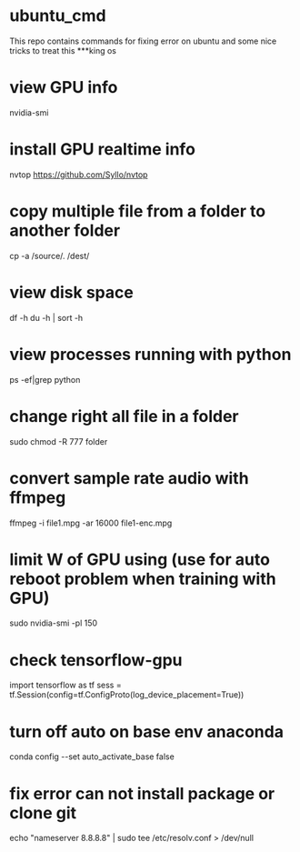 # ubuntu_cmd
This repo contains commands for fixing error on ubuntu and some nice tricks to treat this ***king os

# view GPU info
nvidia-smi

# install GPU realtime info
nvtop
https://github.com/Syllo/nvtop

# copy multiple file from a folder to another folder
cp -a /source/. /dest/

# view disk space
df -h
du -h | sort -h

# view processes running with python
ps -ef|grep python

# change right all file in a folder
sudo chmod -R 777 folder

# convert sample rate audio with ffmpeg
ffmpeg -i file1.mpg -ar 16000 file1-enc.mpg

# limit W of GPU using (use for auto reboot problem when training with GPU)
sudo nvidia-smi -pl 150

# check tensorflow-gpu
import tensorflow as tf
sess = tf.Session(config=tf.ConfigProto(log_device_placement=True))

# turn off auto on base env anaconda
conda config --set auto_activate_base false

# fix error can not install package or clone git
echo "nameserver 8.8.8.8" | sudo tee /etc/resolv.conf > /dev/null

